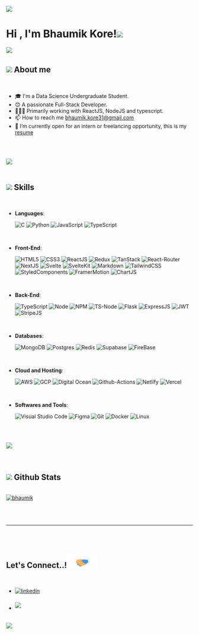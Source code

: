 ![](https://komarev.com/ghpvc/?username=korebhaumik&color=blue&style=for-the-badge&label=VIEWS)



<h1><b>Hi , I'm Bhaumik Kore!</b><img src="https://media.giphy.com/media/hvRJCLFzcasrR4ia7z/giphy.gif" width="35"></h1>
<p>
  <a href="https://github.com/DenverCoder1/readme-typing-svg"><img src="https://readme-typing-svg.herokuapp.com?font=Poppins&color=cyan&size=25&width=600&height=100&lines=Full-Stack+Web+Developer.+.+.;Data+Science+Undergraduate+Student"></a>
  </p>
<!-- <p>
  <a href="https://github.com/DenverCoder1/readme-typing-svg"><img src="https://readme-typing-svg.herokuapp.com?font=Time+New+Roman&color=cyan&size=25&center=true&vCenter=true&width=600&height=100&lines=Bhaumik+Kore&hearts;++;Self-taught+Front-End+Developer,;Computer+Science+Student,;CTF+Newbie,;Active+Learner/Researcher,;Love+to+learn+new+stuffs..<3"></a> -->
<!-- </p> -->

<!-- <br> -->



	
## <picture><img src = "./about_me.gif" width = 35px></picture> **About me**


<br>

- 🎓 I'm a Data Science Undergraduate Student.
- 😊 A passionate Full-Stack Developer.
- 👨🏻‍💻 Primarily working with ReactJS, NodeJS and typescript.
- 📫 How to reach me [bhaumik.kore31@gmail.com](mailto:bhaumik.kore31@gmail.com)
- 🤝 I’m currently open for an intern or freelancing opportunity, this is my [resume](https://drive.google.com/file/d/1okozTHvhC3VLPsBf8FdbO6f0iYAsCAOn/view?usp=sharing)

<br><br>

<img src="https://user-images.githubusercontent.com/73097560/115834477-dbab4500-a447-11eb-908a-139a6edaec5c.gif"><br><br>

## <img src="https://media2.giphy.com/media/QssGEmpkyEOhBCb7e1/giphy.gif?cid=ecf05e47a0n3gi1bfqntqmob8g9aid1oyj2wr3ds3mg700bl&rid=giphy.gif" width ="25"><b> Skills</b>
<br>

<p align="center">

- **Languages**:
    
    ![C](https://img.shields.io/badge/C%20-%232370ED.svg?style=for-the-badge&logo=c&logoColor=white)
    ![Python](https://img.shields.io/badge/Python%20-%2314354C.svg?style=for-the-badge&logo=python&logoColor=white)
    ![JavaScript](https://img.shields.io/badge/JavaScript%20-%23F7DF1E.svg?style=for-the-badge&logo=javascript&logoColor=black)
    ![TypeScript](https://img.shields.io/badge/TypeScript%20-%23007ACC.svg?style=for-the-badge&logo=typescript&logoColor=white)


<br>   
    
- **Front-End**:

    ![HTML5](https://img.shields.io/badge/HTML5%20-%23E34F26.svg?style=for-the-badge&logo=html5&logoColor=white)
    ![CSS3](https://img.shields.io/badge/CSS%20-%231572B6.svg?style=for-the-badge&logo=css3&logoColor=white)
    ![ReactJS](https://img.shields.io/badge/ReactJS%20-%2320232a.svg?style=for-the-badge&logo=react&logoColor=%2361DAFB)
    ![Redux](https://img.shields.io/badge/Redux%20-%23593d88.svg?style=for-the-badge&logo=redux&logoColor=white)
    ![TanStack](https://img.shields.io/badge/TanStack%20-%23000000.svg?style=for-the-badge&logo=react&logoColor=white)
    ![React-Router](https://img.shields.io/badge/React_Router-CA4245?style=for-the-badge&logo=react-router&logoColor=white)
    ![NextJS](https://img.shields.io/badge/NextJS%20-%23000000.svg?style=for-the-badge&logo=next.js&logoColor=white)
    ![Svelte](https://img.shields.io/badge/Svelte%20-%23FF3E00.svg?style=for-the-badge&logo=svelte&logoColor=white)
    ![SvelteKit](https://img.shields.io/badge/SvelteKit%20-%23FF3E00.svg?style=for-the-badge&logo=svelte&logoColor=white)
    ![Markdown](https://img.shields.io/badge/Markdown%20-%23000000.svg?style=for-the-badge&logo=markdown&logoColor=white)
    ![TailwindCSS](https://img.shields.io/badge/TailwindCSS%20-%2338B2AC.svg?style=for-the-badge&logo=tailwind-css&logoColor=white)
    ![StyledComponents](https://img.shields.io/badge/StyledComponents%20-%23DB7093.svg?style=for-the-badge&logo=styled-components&logoColor=white)
    ![FramerMotion](https://img.shields.io/badge/FramerMotion%20-%23000000.svg?style=for-the-badge&logo=framer&logoColor=white)
    ![ChartJS](https://img.shields.io/badge/ChartJS%20-%23FF6384.svg?style=for-the-badge&logo=chart.js&logoColor=white)
    <!-- ![ReactQuery](https://img.shields.io/badge/ReactQuery%20-%23000000.svg?style=for-the-badge&logo=react&logoColor=white) -->

<br>

- **Back-End**:

    ![TypeScript](https://img.shields.io/badge/TypeScript%20-%23007ACC.svg?style=for-the-badge&logo=typescript&logoColor=white)
    ![Node](https://img.shields.io/badge/Node.js-43853D?style=for-the-badge&logo=node.js&logoColor=white)
    ![NPM](https://img.shields.io/badge/npm-CB3837?style=for-the-badge&logo=npm&logoColor=white)
    ![TS-Node](https://img.shields.io/badge/ts--node-3178C6?style=for-the-badge&logo=ts-node&logoColor=white)
    ![Flask](https://img.shields.io/badge/Flask-000000?style=for-the-badge&logo=flask&logoColor=white)
    ![ExpressJS](https://img.shields.io/badge/Express.js-404D59?style=for-the-badge)
    ![JWT](https://img.shields.io/badge/json%20web%20tokens-323330?style=for-the-badge&logo=json-web-tokens&logoColor=pink)
    ![StripeJS](https://img.shields.io/badge/Stripe-626CD9?style=for-the-badge&logo=Stripe&logoColor=white)

<br>


- **Databases**:

    ![MongoDB](https://img.shields.io/badge/MongoDB-4EA94B?style=for-the-badge&logo=mongodb&logoColor=white)
    ![Postgres](https://img.shields.io/badge/PostgreSQL-316192?style=for-the-badge&logo=postgresql&logoColor=white)
    ![Redis](https://img.shields.io/badge/redis-%23DD0031.svg?&style=for-the-badge&logo=redis&logoColor=white)
    ![Supabase](https://img.shields.io/badge/Supabase-181818?style=for-the-badge&logo=supabase&logoColor=white)
    ![FireBase](https://img.shields.io/badge/Firebase-039BE5?style=for-the-badge&logo=Firebase&logoColor=white)

    
<br>

- **Cloud and Hosting**:

    <!-- ![AWS](https://img.shields.io/badge/Amazon_AWS-FF9900?style=for-the-badge&logo=amazonaws&logoColor=white) -->
    ![AWS](https://img.shields.io/badge/Amazon_AWS-232F3E?style=for-the-badge&logo=amazon-aws&logoColor=white)
    ![GCP](https://img.shields.io/badge/Google_Cloud-4285F4?style=for-the-badge&logo=google-cloud&logoColor=white)
    ![Digital Ocean](https://img.shields.io/badge/Digital_Ocean-0080FF?style=for-the-badge&logo=DigitalOcean&logoColor=white)
    ![Github-Actions](https://img.shields.io/badge/GitHub_Actions-2088FF?style=for-the-badge&logo=github-actions&logoColor=white)
    ![Netlify](https://img.shields.io/badge/Netlify-00C7B7?style=for-the-badge&logo=netlify&logoColor=white)
    ![Vercel](https://img.shields.io/badge/Vercel-000000?style=for-the-badge&logo=vercel&logoColor=white)

<br>

- **Softwares and Tools**:

    ![Visual Studio Code](https://img.shields.io/badge/Visual%20Studio%20Code-0078d7.svg?style=for-the-badge&logo=visual-studio-code&logoColor=white)
    ![Figma](https://img.shields.io/badge/Figma-ff0000?style=for-the-badge&logo=figma&logoColor=white)
    ![Git](https://img.shields.io/badge/git-%23F05033.svg?style=for-the-badge&logo=git&logoColor=white)
    ![Docker](https://img.shields.io/badge/Docker-2CA5E0?style=for-the-badge&logo=docker&logoColor=white)
    ![Linux](https://img.shields.io/badge/Linux-FCC624?style=for-the-badge&logo=linux&logoColor=black) 

<br>

<!-- - **Extras**:

    ![Terminal](https://img.shields.io/badge/Terminal-%23054020?style=for-the-badge&logo=gnu-bash&logoColor=white)
    ![Markdown](https://img.shields.io/badge/markdown-%23000000.svg?style=for-the-badge&logo=markdown&logoColor=white)    -->


</p>

<!-- <br> -->
<br>
<img src="https://user-images.githubusercontent.com/73097560/115834477-dbab4500-a447-11eb-908a-139a6edaec5c.gif"><br><br>


## <img src="https://media.giphy.com/media/iY8CRBdQXODJSCERIr/giphy.gif" style="margin-top: 20px" width="35"><b> Github Stats </b>

<br>

<div>

<a href="https://github.com/korebhaumik/">
  <!-- <img src="https://github-readme-stats.vercel.app/api?username=korebhaumik&include_all_commits=true&count_private=true&show_icons=true&line_height=20&title_color=7A7ADB&icon_color=2234AE&text_color=D3D3D3&bg_color=0,000000,130F40" width="450"/> -->
    <!-- <img src="https://github-readme-stats.vercel.app/api?username=korebhaumik&show_icons=true&theme=dark" width="450"/> -->
  <img src="https://github-readme-stats.vercel.app/api/top-langs?username=korebhaumik&show_icons=true&locale=en&layout=compact&line_height=20&show_icons=true&theme=dark" width="375"  alt="bhaumik"/>

</a>
</div>

<br>
<br>
<br>

-----

<br>
<br>

## <b> Let's Connect..!</b><img src="https://github.com/0xAbdulKhalid/0xAbdulKhalid/raw/main/assets/mdImages/handshake.gif" width ="80">
<br>
<div align='left'>

<ul>

<li>
<a href="https://linkedin.com/in/korebhaumik" target="_blank">
<img src="https://img.shields.io/badge/linkedin:  bhaumik kore-%2300acee.svg?color=405DE6&style=for-the-badge&logo=linkedin&logoColor=white" alt=linkedin style="margin-bottom: 5px;"/>
</a>
</li>

<br>

<li>
<a href="mailto:bhaumik.kore31@gmail.com" target="_blank">
<img src="https://img.shields.io/badge/gmail:  bhaumik.kore31@gmail.com-%23EA4335.svg?style=for-the-badge&logo=gmail&logoColor=white" t=mail style="margin-bottom: 5px;" />
</a>
</li>
	
</ul>
</div>

<br>
<img src="https://user-images.githubusercontent.com/73097560/115834477-dbab4500-a447-11eb-908a-139a6edaec5c.gif">
<br>
<br>
<br>


<!--
**korebhaumik/Korebhaumik** is a ✨ _special_ ✨ repository because its `README.md` (this file) appears on your GitHub profile.

Here are some ideas to get you started:

- 🔭 I’m currently working on ...
- 🌱 I’m currently learning ...
- 👯 I’m looking to collaborate on ...
- 🤔 I’m looking for help with ...
- 💬 Ask me about ...
- 📫 How to reach me: ...
- 😄 Pronouns: ...
- ⚡ Fun fact: ...
-->
